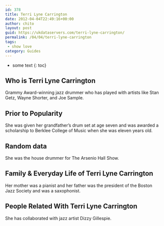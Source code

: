 ```yaml
---
id: 378
title: Terri Lyne Carrington
date: 2012-04-04T22:49:16+00:00
author: chito
layout: post
guid: https://ukdataservers.com/terri-lyne-carrington/
permalink: /04/04/terri-lyne-carrington
tags:
 - show love
category: Guides
---
```


* some text
{: toc}


## Who is  Terri Lyne Carrington
                  
                  
                  
Grammy Award-winning jazz drummer who has played with artists like Stan Getz, Wayne Shorter, and Joe Sample.
                  
                
                
                
## Prior to Popularity 
                  
                  
                  
She was given her grandfather&#8217;s drum set at age seven and was awarded a scholarship to Berklee College of Music when she was eleven years old.
                  
                
                
                
## Random data 
                  
                  
                  
She was the house drummer for The Arsenio Hall Show.
                  
                
                
                
## Family & Everyday Life of Terri Lyne Carrington
                  
                  
                  
Her mother was a pianist and her father was the president of the Boston Jazz Society and was a saxophonist.
                  
                
                
                
## People Related With  Terri Lyne Carrington
                  
                  
                  
She has collaborated with jazz artist Dizzy Gillespie.
                  
                
              
            
          
          
          
    
    
  
